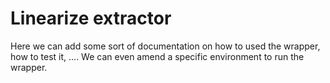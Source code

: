 # Linearize extractor

Here we can add some sort of documentation on how to used the wrapper, how to test it, ....
We can even amend a specific environment to run the wrapper.

